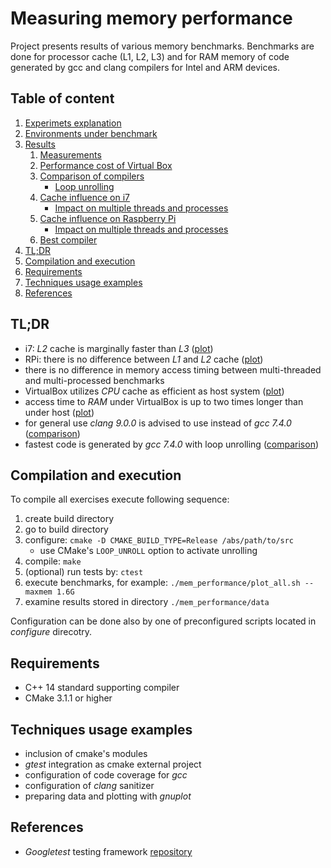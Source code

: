 # Measuring memory performance

Project presents results of various memory benchmarks.
Benchmarks are done for processor cache (L1, L2, L3) and for RAM memory of code generated by gcc and clang compilers for Intel and ARM devices.


## Table of content

1. [Experimets explanation](doc/README.md#experiments_exp)
2. [Environments under benchmark](doc/README.md#environments)
3. [Results](doc/README.md#results)
    1. [Measurements](doc/measurements/README.md#top)
    2. [Performance cost of Virtual Box](doc/comparison/README.md#vbox_perform)
    3. [Comparison of compilers](doc/comparison/README.md#compilers)
        - [Loop unrolling](doc/comparison/README.md#loop_unrolling)
    4. [Cache influence on i7](doc/comparison/README.md#i7_cache)
        - [Impact on multiple threads and processes](doc/comparison/README.md#i7_cache_multi)
    5. [Cache influence on Raspberry Pi](doc/comparison/README.md#rpi_cache)
        - [Impact on multiple threads and processes](doc/comparison/README.md#rpi_cache_multi)
    6. [Best compiler](doc/comparison/README.md#best_compiler)
4. [TL;DR](#tldr)
5. [Compilation and execution](#compilation)
6. [Requirements](#requirements)
7. [Techniques usage examples](#techniques)
8. [References](#references)


## <a name="tldr"></a> TL;DR

* i7: *L2* cache is marginally faster than *L3* ([plot](doc/comparison/i7/vector_st_data_plot.png))
* RPi: there is no difference between *L1* and *L2* cache ([plot](doc/comparison/rpi3/vector_st_data_plot.png))
* there is no difference in memory access timing between multi-threaded and multi-processed benchmarks
* VirtualBox utilizes *CPU* cache as efficient as host system ([plot](doc/comparison/i7-i7_vbox_1/gcc-clang/vector_st_data_plot.png))
* access time to *RAM* under VirtualBox is up to two times longer than under host ([plot](doc/comparison/i7-i7_vbox_1/gcc-clang/cllist_st_data_plot.png))
* for general use *clang 9.0.0* is advised to use instead of *gcc 7.4.0* ([comparison](doc/comparison/README.md#best_compiler))
* fastest code is generated by *gcc 7.4.0* with loop unrolling ([comparison](doc/comparison/README.md#best_compiler))


## <a name="compilation"></a> Compilation and execution

To compile all exercises execute following sequence:
1. create build directory
2. go to build directory
3. configure: ```cmake -D CMAKE_BUILD_TYPE=Release /abs/path/to/src```
    * use CMake's ```LOOP_UNROLL``` option to activate unrolling
4. compile: ```make```
5. (optional) run tests by: ```ctest```
6. execute benchmarks, for example: ```./mem_performance/plot_all.sh --maxmem 1.6G```
7. examine results stored in directory ```./mem_performance/data```

Configuration can be done also by one of preconfigured scripts located in *configure* direcotry.


## Requirements

- C++ 14 standard supporting compiler
- CMake 3.1.1 or higher


## <a name="techniques"></a>Techniques usage examples

- inclusion of cmake's modules
- *gtest* integration as cmake external project
- configuration of code coverage for *gcc*
- configuration of *clang* sanitizer
- preparing data and plotting with *gnuplot*


## References

- *Googletest* testing framework [repository](https://github.com/google/googletest)

